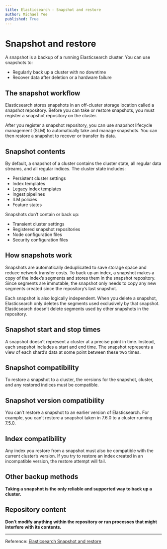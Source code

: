 ```yaml
---
title: Elasticsearch - Snapshot and restore
author: Michael Yee
published: True
---
```



# Snapshot and restore

A snapshot is a backup of a running Elasticsearch cluster. You can use snapshots to:

- Regularly back up a cluster with no downtime
- Recover data after deletion or a hardware failure

## The snapshot workflow

Elasticsearch stores snapshots in an off-cluster storage location called a snapshot repository. Before you can take or restore snapshots, you must register a snapshot repository on the cluster. 

After you register a snapshot repository, you can use snapshot lifecycle management (SLM) to automatically take and manage snapshots. You can then restore a snapshot to recover or transfer its data.

## Snapshot contents

By default, a snapshot of a cluster contains the cluster state, all regular data streams, and all regular indices. The cluster state includes:

- Persistent cluster settings
- Index templates
- Legacy index templates
- Ingest pipelines
- ILM policies
- Feature states

Snapshots don’t contain or back up:

- Transient cluster settings
- Registered snapshot repositories
- Node configuration files
- Security configuration files


## How snapshots work

Snapshots are automatically deduplicated to save storage space and reduce network transfer costs. To back up an index, a snapshot makes a copy of the index’s segments and stores them in the snapshot repository. Since segments are immutable, the snapshot only needs to copy any new segments created since the repository’s last snapshot.

Each snapshot is also logically independent. When you delete a snapshot, Elasticsearch only deletes the segments used exclusively by that snapshot. Elasticsearch doesn’t delete segments used by other snapshots in the repository.


## Snapshot start and stop times

A snapshot doesn’t represent a cluster at a precise point in time. Instead, each snapshot includes a start and end time. The snapshot represents a view of each shard’s data at some point between these two times.

## Snapshot compatibility

To restore a snapshot to a cluster, the versions for the snapshot, cluster, and any restored indices must be compatible.

## Snapshot version compatibility

You can’t restore a snapshot to an earlier version of Elasticsearch. For example, you can’t restore a snapshot taken in 7.6.0 to a cluster running 7.5.0.

## Index compatibility

Any index you restore from a snapshot must also be compatible with the current cluster’s version. If you try to restore an index created in an incompatible version, the restore attempt will fail.

## Other backup methods

**Taking a snapshot is the only reliable and supported way to back up a cluster.**

## Repository content

**Don’t modify anything within the repository or run processes that might interfere with its contents.**


---


Reference: [Elasticsearch Snapshot and restore](https://www.elastic.co/guide/en/elasticsearch/reference/current/snapshot-restore.html#snapshot-restore) 